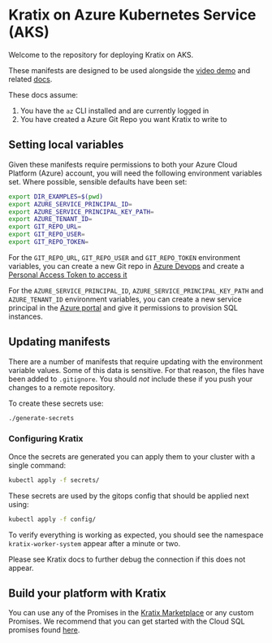# Kratix on Azure Kubernetes Service (AKS)

Welcome to the repository for deploying Kratix on AKS.

These manifests are designed to be used alongside the [video demo](https://www.youtube.com/watch?v=pj_AEaPdJjg)
and related [docs](https://docs.kratix.io/main/guides/installing-kratix-AKS).

These docs assume:
1. You have the `az` CLI installed and are currently logged in
1. You have created a Azure Git Repo you want Kratix to write to

## Setting local variables

Given these manifests require permissions to both your Azure Cloud Platform
(Azure) account, you will need the following environment variables set. Where possible,
sensible defaults have been set:

```bash
export DIR_EXAMPLES=$(pwd)
export AZURE_SERVICE_PRINCIPAL_ID=
export AZURE_SERVICE_PRINCIPAL_KEY_PATH=
export AZURE_TENANT_ID=
export GIT_REPO_URL=
export GIT_REPO_USER=
export GIT_REPO_TOKEN=
```

For the `GIT_REPO_URL`, `GIT_REPO_USER` and `GIT_REPO_TOKEN` environment variables, you can create a new Git repo in [Azure
Devops](https://azure.microsoft.com/en-gb/products/devops/?nav=min) and create
a [Personal Access Token to access it](https://docs.microsoft.com/en-us/azure/devops/organizations/accounts/use-personal-access-tokens-to-authenticate?view=azure-devops)

For the `AZURE_SERVICE_PRINCIPAL_ID`, `AZURE_SERVICE_PRINCIPAL_KEY_PATH` and
`AZURE_TENANT_ID` environment variables, you can create a new service principal
in the [Azure
portal](https://learn.microsoft.com/en-us/cli/azure/azure-cli-sp-tutorial-1?tabs=bash)
and give it permissions to provision SQL instances.

## Updating manifests

There are a number of manifests that require updating with the environment variable values.
Some of this data is sensitive. For that reason, the files have been added to
`.gitignore`. You should _not_ include these if you push your changes to a remote repository.

To create these secrets use:
```bash
./generate-secrets
```

### Configuring Kratix

Once the secrets are generated you can apply them to your cluster with a single command:
```bash
kubectl apply -f secrets/
```

These secrets are used by the gitops config that should be applied next using:
```bash
kubectl apply -f config/
```

To verify everything is working as expected, you should see the namespace `kratix-worker-system` appear after a minute or two.

Please see Kratix docs to further debug the connection if this does not appear.

## Build your platform with Kratix

You can use any of the Promises in the [Kratix Marketplace](https://docs.kratix.io/marketplace) or any custom Promises. We recommend that you can get started with the Cloud SQL promises found [here](https://github.com/syntasso/kratix-marketplace/tree/main/sql).

